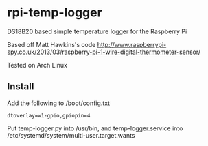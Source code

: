 # rpi-temp-logger
DS18B20 based simple temperature logger for the Raspberry Pi

Based off Matt Hawkins's code 
http://www.raspberrypi-spy.co.uk/2013/03/raspberry-pi-1-wire-digital-thermometer-sensor/

Tested on Arch Linux

## Install

Add the following to /boot/config.txt

```
dtoverlay=w1-gpio,gpiopin=4
```

Put temp-logger.py into /usr/bin, and temp-logger.service into /etc/systemd/system/multi-user.target.wants
